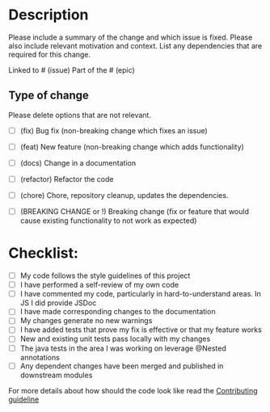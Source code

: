 # Description

Please include a summary of the change and which issue is fixed. Please also include relevant motivation and context. List any dependencies that are required for this change.

Linked to # (issue)
Part of the # (epic)

## Type of change

Please delete options that are not relevant.

- [ ] (fix) Bug fix (non-breaking change which fixes an issue)
- [ ] (feat) New feature (non-breaking change which adds functionality)
- [ ] (docs) Change in a documentation
- [ ] (refactor) Refactor the code 
- [ ] (chore) Chore, repository cleanup, updates the dependencies.
- [ ] (BREAKING CHANGE or !) Breaking change (fix or feature that would cause existing functionality to not work as expected)


# Checklist:

- [ ] My code follows the style guidelines of this project
- [ ] I have performed a self-review of my own code
- [ ] I have commented my code, particularly in hard-to-understand areas. In JS I did provide JSDoc
- [ ] I have made corresponding changes to the documentation
- [ ] My changes generate no new warnings
- [ ] I have added tests that prove my fix is effective or that my feature works
- [ ] New and existing unit tests pass locally with my changes
- [ ] The java tests in the area I was working on leverage @Nested annotations
- [ ] Any dependent changes have been merged and published in downstream modules

For more details about how should the code look like read the [Contributing guideline](https://github.com/zowe/api-layer/blob/master/CONTRIBUTING.md)
